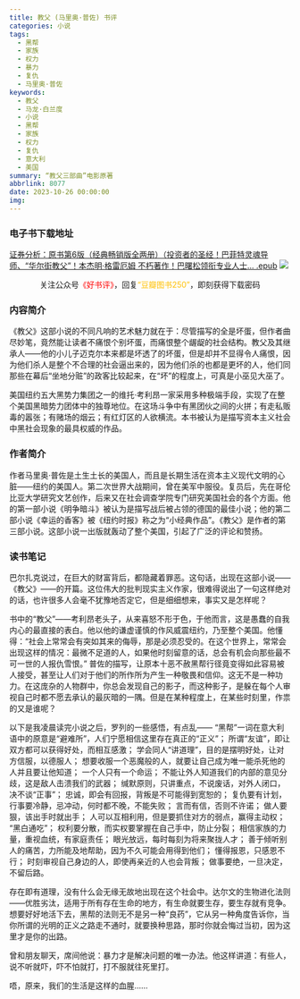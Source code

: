 ```yaml
---
title: 教父 (马里奥·普佐) 书评
categories: 小说
tags:
  - 黑帮
  - 家族
  - 权力
  - 暴力
  - 复仇
  - 马里奥·普佐
keywords:
  - 教父
  - 马龙·白兰度
  - 小说
  - 黑帮
  - 家族
  - 权力
  - 复仇
  - 意大利
  - 美国
summary: “教父三部曲”电影原著
abbrlink: 8077
date: 2023-10-26 00:00:00
img:
---
```


### 电子书下载地址
[证券分析：原书第6版（经典畅销版全两册）（投资者的圣经！巴菲特灵魂导师、“华尔街教父”！本杰明·格雷厄姆 不朽著作！巴曙松领衔专业人士... .epub](https://url57.ctfile.com/f/23765157-960584877-1a6404)
![](https://cdn.jsdelivr.net/gh/Deep-Heart/picx-images-hosting@master/WeChat/wechat_mp_large.6xheshb4rok0.webp)
<center>关注公众号<font color="#ff0000">《好书评》</font>，回复<font color="#ffc000">“豆瓣图书250”</font>，即刻获得下载密码</center>

### 内容简介
《教父》这部小说的不同凡响的艺术魅力就在于：尽管描写的全是坏蛋，但作者曲尽妙笔，竟然能让读者不痛恨个别坏蛋，而痛恨整个龌龊的社会结构。教父及其继承人——他的小儿子迈克尔本来都是坏透了的坏蛋，但是却并不显得令人痛恨，因为他们杀人是整个不合理的社会逼出来的，因为他们杀的也都是更坏的人，他们同那些在幕后“坐地分赃”的政客比较起来，在“坏”的程度上，可真是小巫见大巫了。

美国纽约五大黑势力集团之一的维托·考利昂一家采用多种极端手段，实现了在整个美国黑暗势力团体中的独尊地位。在这场斗争中有黑团伙之间的火拼；有走私贩毒的嚣张；有赌场的烟云；有红灯区的人欲横流。本书被认为是描写资本主义社会中黑社会现象的最具权威的作品。

### 作者简介
作者马里奥·普佐是土生土长的美国人，而且是长期生活在资本主义现代文明的心脏——纽约的美国人。第二次世界大战期间，曾在美军中服役。复员后，先在哥伦比亚大学研究文艺创作，后来又在社会调查学院专门研究美国社会的各个方面。他的第一部小说《明争暗斗》被认为是描写战后被占领的德国的最佳小说；他的第二部小说《幸运的香客》被《纽约时报》称之为“小经典作品”。《教父》是作者的第三部小说。这部小说一出版就轰动了整个美国，引起了广泛的评论和赞扬。

### 读书笔记
巴尔扎克说过，在巨大的财富背后，都隐藏着罪恶。这句话，出现在这部小说——《教父》——的开篇。这位伟大的批判现实主义作家，很难得说出了一句这样绝对的话，也许很多人会毫不犹豫地否定它，但是细细想来，事实又是怎样呢？

书中的“教父”——考利昂老头子，从来喜怒不形于色，于他而言，这是愚蠢的自我内心的最直接的表白。他以他的谦虚谨慎的作风威震纽约，乃至整个美国。他懂得：“社会上常常会有突如其来的侮辱，那是必须忍受的。在这个世界上，常常会出现这样的情况：最微不足道的人，如果他时刻留意的话，总会有机会向那些最不可一世的人报仇雪恨。”
普佐的描写，让原本十恶不赦黑帮行径竟变得如此容易被人接受，甚至让人们对于他们的所作所为产生一种敬畏和信仰。这无不是一种功力。在这庞杂的人物群中，你总会发现自己的影子，而这种影子，是躲在每个人审视自己时都不愿去承认的最灰暗的一隅。但是在某种程度上，在某些时刻里，作祟的又是谁呢？


以下是我凌晨读完小说之后，罗列的一些感悟，有点乱——
“黑帮”一词在意大利语中的原意是“避难所”，人们宁愿相信这里存在真正的“正义”；
所谓“友谊”，即让双方都可以获得好处，而相互感激；
学会同人“讲道理”，目的是摆明好处，让对方信服，以德服人；
想要收服一个恶魔般的人，就要让自己成为唯一能杀死他的人并且要让他知道；
一个人只有一个命运；
不能让外人知道我们的内部的意见分歧，这是敌人击溃我们的武器；
缄默原则，只讲重点，不说废话，对外人闭口，决不谈“正事”；
忠诚，即会有回报，背叛是不可能得到宽恕的；
复仇要有计划，行事要冷静，忌冲动，何时都不晚，不能失败；
言而有信，否则不许诺；
做人要狠，该出手时就出手；
人可以互相利用，但是要抓住对方的弱点，赢得主动权；
“黑白通吃”；
权利要分散，而实权要掌握在自己手中，防止分裂；
相信家族的力量，重视血统，有家庭责任；
眼光放远，每时每刻为将来聚拢人才；
善于倾听别人的痛苦，力所能及地帮助，因为不久可能会用得到他们；
懂得报恩，只感恩不行；
时刻审视自己身边的人，即使再亲近的人也会背叛；
做事要绝，一旦决定，不留后路。


存在即有道理，没有什么会无缘无故地出现在这个社会中。达尔文的生物进化法则——优胜劣汰，适用于所有存在生命的地方，有生命就要生存，要生存就有竞争。想要好好地活下去，黑帮的法则无不是另一种“良药”，它从另一种角度告诉你，当你所谓的光明的正义之路走不通时，就要换种思路，那时你就会悔过当初，因为这里才是你的出路。

曾和朋友聊天，席间他说：暴力才是解决问题的唯一办法。他这样讲道：有些人，说不听就吓，吓不怕就打，打不服就往死里打。

唔，原来，我们的生活是这样的血腥……
